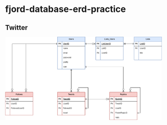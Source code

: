 # fjord-database-erd-practice
## Twitter
[![](./Twitter.drawio.png)](https://app.diagrams.net/?title=Twitterのコピー.drawio&client=1#Hnpakk%2Ffjord-database-erd-practice%2Fmain%2FTwitter.drawio.png)
